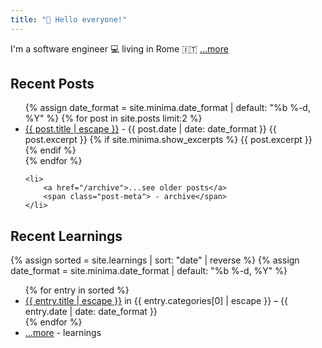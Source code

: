 ```yaml
---
title: "👋 Hello everyone!"
---
```


I'm a software engineer 💻 living in Rome 🇮🇹 [...more](/about/index.md)

## Recent Posts

<ul class="post-list">
    {% assign date_format = site.minima.date_format | default: "%b %-d, %Y" %}
    {% for post in site.posts limit:2 %}
    <li>
        <a href="{{ post.url | relative_url }}">{{ post.title | escape }}</a>
        <span class="post-meta"> - {{ post.date | date: date_format }}</span>
        {{ post.excerpt }}
    {% if site.minima.show_excerpts %}
        {{ post.excerpt }}
    {% endif %}
    </li>
    {% endfor %}

    <li>
        <a href="/archive">...see older posts</a>
        <span class="post-meta"> - archive</span>
    </li>
</ul>

## Recent Learnings

{% assign sorted = site.learnings | sort: "date" | reverse %}
{% assign date_format = site.minima.date_format | default: "%b %-d, %Y" %}
<ul>
  {% for entry in sorted %}
    <li>
      <a href="{{ entry.url | relative_url }}">{{ entry.title | escape }}</a>
      <span class="post-meta"> in {{ entry.categories[0] | escape }} – {{ entry.date | date: date_format }}</span>
    </li>
  {% endfor %}
      <li>
        <a href="/learnings">...more</a>
        <span class="post-meta"> - learnings</span>
    </li>
</ul>
